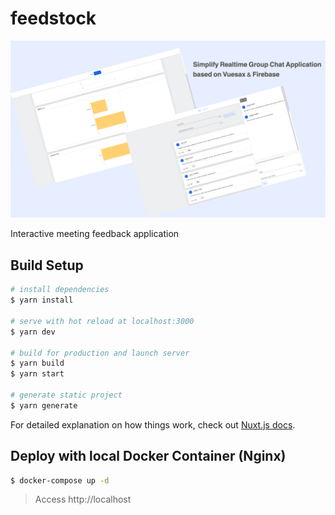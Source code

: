 # feedstock

![](./docs/landing.png)

Interactive meeting feedback application 



## Build Setup

```bash
# install dependencies
$ yarn install

# serve with hot reload at localhost:3000
$ yarn dev

# build for production and launch server
$ yarn build
$ yarn start

# generate static project
$ yarn generate
```

For detailed explanation on how things work, check out [Nuxt.js docs](https://nuxtjs.org).

## Deploy with local Docker Container (Nginx)

```bash
$ docker-compose up -d
```

> Access http://localhost